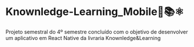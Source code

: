 # Knownledge-Learning_Mobile📱📚⚛
Projeto semestral do 4º semestre concluído com o objetivo de desenvolver um aplicativo em React Native da livraria Knownledge&Learning
